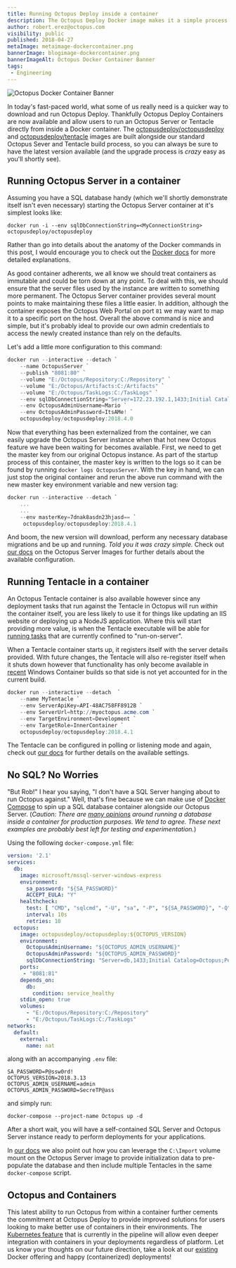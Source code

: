 ```yaml
---
title: Running Octopus Deploy inside a container
description: The Octopus Deploy Docker image makes it a simple process to provision a new Octopus Server instance.
author: robert.erez@octopus.com
visibility: public
published: 2018-04-27
metaImage: metaimage-dockercontainer.png
bannerImage: blogimage-dockercontainer.png
bannerImageAlt: Octopus Docker Container Banner
tags:
 - Engineering
---
```


![Octopus Docker Container Banner](blogimage-dockercontainer.png)

In today's fast-paced world, what some of us really need is a quicker way to download and run Octopus Deploy. Thankfully Octopus Deploy Containers are now available and allow users to run an Octopus Server or Tentacle directly from inside a Docker container.
The [octopusdeploy/octopusdeploy](https://hub.docker.com/r/octopusdeploy/octopusdeploy/) and [octopusdeploy/tentacle](https://hub.docker.com/r/octopusdeploy/tentacle/) images are built alongside our standard Octopus Sever and Tentacle build process, so you can always be sure to have the latest version available (and the upgrade process is _crazy_ easy as you'll shortly see).

## Running Octopus Server in a container

Assuming you have a SQL database handy (which we'll shortly demonstrate itself isn't even necessary) starting the Octopus Server container at it's simplest looks like:

```shell
docker run -i --env sqlDbConnectionString=<MyConnectionString> octopusdeploy/octopusdeploy
```

Rather than go into details about the anatomy of the Docker commands in this post, I would encourage you to check out the [Docker docs](https://docs.docker.com/engine/reference/run/) for more detailed explanations.

As good container adherents, we all know we should treat containers as immutable and could be torn down at any point. To deal with this, we should ensure that the server files used by the instance are written to something more permanent. The Octopus Server container provides several mount points to make maintaining these files a little easier. In addition, although the container exposes the Octopus Web Portal on port `81` we may want to map it to a specific port on the host. Overall the above command is nice and simple, but it's probably ideal to provide our own admin credentials to access the newly created instance than rely on the defaults.

Let's add a little more configuration to this command:

```PowerShell
docker run --interactive --detach `
    --name OctopusServer `
    --publish "8081:80" `
    --volume "E:/Octopus/Repository:C:/Repository" `
    --volume "E:/Octopus/Artifacts:C:/Artifacts" `
    --volume "E:/Octopus/TaskLogs:C:/TaskLogs" `
    --env sqlDbConnectionString="Server=172.23.192.1,1433;Initial Catalog=Octopus;Persist Security Info=False;User ID=sa;Password=P@ssw0rdz;MultipleActiveResultSets=False;Connection Timeout=30;" `
    --env OctopusAdminUsername=Mario `
    --env OctopusAdminPassword=ItsAMe! `
    octopusdeploy/octopusdeploy:2018.4.0
```

Now that everything has been externalized from the container, we can easily upgrade the Octopus Server instance when that hot new Octopus feature we have been waiting for becomes available. First, we need to get the master key from our original Octopus instance. As part of the startup process of this container, the master key is written to the logs so it can be found by running `docker logs OctopusServer`. With the key in hand, we can just stop the original container and rerun the above run command with the new master key environment variable and new version tag:

```PowerShell
docker run --interactive --detach `
    ...
    ...
    --env masterKey=7dnak8asdn23hjasd== `
     octopusdeploy/octopusdeploy:2018.4.1
```

And boom, the new version will download, perform any necessary database migrations and be up and running. _Told you it was crazy simple._ Check out [our docs](https://octopus.com/docs/installation/octopus-in-container/octopus-server-container) on the Octopus Server Images for further details about the available configuration.

## Running Tentacle in a container
An Octopus Tentacle container is also available however since any deployment tasks that run against the Tentacle in Octopus will run _within_ the container itself, you are less likely to use it for things like updating an IIS website or deploying up a NodeJS application. Where this will start providing more value, is when the Tentacle executable will be able for [running tasks](https://github.com/OctopusDeploy/Specs/blob/master/Workers/index.md) that are currently confined to "run-on-server".

When a Tentacle container starts up, it registers itself with the server details provided. With future changes, the Tentacle will also re-register itself when it shuts down however that functionality has only become available in [recent](https://github.com/moby/moby/issues/25982) Windows Container builds so that side is not yet accounted for in the current build.

```PowerShell
docker run --interactive --detach  `
    --name MyTentacle `
    --env ServerApiKey=API-48AC758FF8912B `
    --env ServerUrl=http://myoctopus.acme.com `
    --env TargetEnvironment=Development `
    --env TargetRole=InnerContainer `
    octopusdeploy/octopusdeploy:2018.4.1
```

The Tentacle can be configured in polling or listening mode and again, check out [our docs](https://octopus.com/docs/installation/octopus-in-container/octopus-tentacle-container) for further details on the available settings.

## No SQL? No Worries
"But Rob!" I hear you saying, "I don't have a SQL Server hanging about to run Octopus against." Well, that's fine because we can make use of [Docker Compose](https://docs.docker.com/compose/overview/) to spin up a SQL database container alongside our Octopus Server. (_Caution: There are [many opinions](http://patrobinson.github.io/2016/11/07/thou-shalt-not-run-a-database-inside-a-container/) around running a database inside a container for production purposes. We tend to agree. These next examples are probably best left for testing and experimentation._)

Using the following `docker-compose.yml` file:

```YAML
version: '2.1'
services:
  db:
    image: microsoft/mssql-server-windows-express
    environment:
      sa_password: "${SA_PASSWORD}"
      ACCEPT_EULA: "Y"
    healthcheck:
      test: [ "CMD", "sqlcmd", "-U", "sa", "-P", "${SA_PASSWORD}", "-Q", "select 1" ]
      interval: 10s
      retries: 10
  octopus:
    image: octopusdeploy/octopusdeploy:${OCTOPUS_VERSION}
    environment:
      OctopusAdminUsername: "${OCTOPUS_ADMIN_USERNAME}"
      OctopusAdminPassword: "${OCTOPUS_ADMIN_PASSWORD}"
      sqlDbConnectionString: "Server=db,1433;Initial Catalog=Octopus;Persist Security Info=False;User ID=sa;Password=${SA_PASSWORD};MultipleActiveResultSets=False;Connection Timeout=30;"
    ports:
     - "8081:81"
    depends_on:
      db:
        condition: service_healthy
    stdin_open: true
    volumes:
      - "E:/Octopus/Repository:C:/Repository"
      - "E:/Octopus/TaskLogs:C:/TaskLogs"
networks:
  default:
    external:
      name: nat
```

along with an accompanying `.env` file:

```
SA_PASSWORD=P@ssw0rd!
OCTOPUS_VERSION=2018.3.13
OCTOPUS_ADMIN_USERNAME=admin
OCTOPUS_ADMIN_PASSWORD=SecreTP@ass
```

and simply run:

```shell
docker-compose --project-name Octopus up -d
```

After a short wait, you will have a self-contained SQL Server and Octopus Server instance ready to perform deployments for your applications.

In [our docs](https://octopus.com/docs/installation/octopus-in-container/docker-compose#octopus-server-and-tentacle) we also point out how you can leverage the `C:\Import` volume mount on the Octopus Server image to provide initialization data to pre-populate the database and then include multiple Tentacles in the same `docker-compose` script.

## Octopus and Containers
This latest ability to run Octopus from within a container further cements the commitment at Octopus Deploy to provide improved solutions for users looking to make better use of containers in their environments. The [Kubernetes feature](https://octopus.com/blog/kubernetes-rfc) that is currently in the pipeline will allow even deeper integration with containers in your deployments regardless of platform. Let us know your thoughts on our future direction, take a look at our [existing](https://octopus.com/docs/deployments/docker) Docker offering and happy (containerized) deployments!
